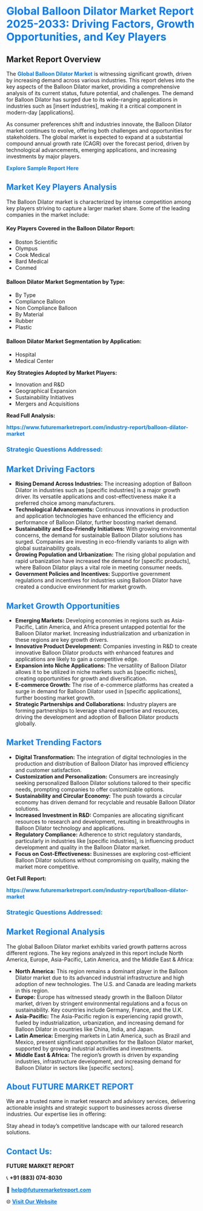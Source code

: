 <h1 style="color: #007BFF;">Global Balloon Dilator Market Report 2025-2033: Driving Factors, Growth Opportunities, and Key Players</h1>

<section id="overview">
<h2>Market Report Overview</h2>
<p>The <a href="https://www.futuremarketreport.com/industry-report/balloon-dilator-market" style="color: #007BFF; text-decoration: none;"><strong>Global Balloon Dilator Market</strong></a> is witnessing significant growth, driven by increasing demand across various industries. This report delves into the key aspects of the Balloon Dilator market, providing a comprehensive analysis of its current status, future potential, and challenges. The demand for Balloon Dilator has surged due to its wide-ranging applications in industries such as [insert industries], making it a critical component in modern-day [applications].</p>
<p>As consumer preferences shift and industries innovate, the Balloon Dilator market continues to evolve, offering both challenges and opportunities for stakeholders. The global market is expected to expand at a substantial compound annual growth rate (CAGR) over the forecast period, driven by technological advancements, emerging applications, and increasing investments by major players.</p>
</section>

<section id="overview">
<p><a href="https://www.futuremarketreport.com/request-sample/reportId=99486" style="color: #007BFF; text-decoration: none;"><strong>Explore Sample Report Here</strong></a></p>
</section>

<section id="key-players">
<h2 style="color: #007BFF;">Market Key Players Analysis</h2>
<p>The Balloon Dilator market is characterized by intense competition among key players striving to capture a larger market share. Some of the leading companies in the market include:</p>
<h4>Key Players Covered in the Balloon Dilator Report:</h4>
<ul><li>Boston Scientific</li><li>Olympus</li><li>Cook Medical</li><li>Bard Medical</li><li>Conmed</li></ul>
<h4>Balloon Dilator Market Segmentation by Type:</h4>
<ul><li>By Type</li><li>Compliance Balloon</li><li>Non Compliance Balloon</li><li>By Material</li><li>Rubber</li><li>Plastic</li></ul>

<h4>Balloon Dilator Market Segmentation by Application:</h4>
<ul><li>Hospital</li><li>Medical Center</li></ul>
<p><strong>Key Strategies Adopted by Market Players:</strong></p>
<ul>
<li>Innovation and R&D</li>
<li>Geographical Expansion</li>
<li>Sustainability Initiatives</li>
<li>Mergers and Acquisitions</li>
</ul>
</section>

<section>
<p><strong>Read Full Analysis: </strong></p><a href="https://www.futuremarketreport.com/industry-report/balloon-dilator-market" style="color: #007BFF; text-decoration: none;"><strong>https://www.futuremarketreport.com/industry-report/balloon-dilator-market</strong></a>
<h3 style="color: #007BFF;">Strategic Questions Addressed:</h3>
</section>

<section id="driving-factors">
<h2 style="color: #007BFF;">Market Driving Factors</h2>
<ul>
<li><strong>Rising Demand Across Industries:</strong> The increasing adoption of Balloon Dilator in industries such as [specific industries] is a major growth driver. Its versatile applications and cost-effectiveness make it a preferred choice among manufacturers.</li>
<li><strong>Technological Advancements:</strong> Continuous innovations in production and application technologies have enhanced the efficiency and performance of Balloon Dilator, further boosting market demand.</li>
<li><strong>Sustainability and Eco-Friendly Initiatives:</strong> With growing environmental concerns, the demand for sustainable Balloon Dilator solutions has surged. Companies are investing in eco-friendly variants to align with global sustainability goals.</li>
<li><strong>Growing Population and Urbanization:</strong> The rising global population and rapid urbanization have increased the demand for [specific products], where Balloon Dilator plays a vital role in meeting consumer needs.</li>
<li><strong>Government Policies and Incentives:</strong> Supportive government regulations and incentives for industries using Balloon Dilator have created a conducive environment for market growth.</li>
</ul>
</section>

<section id="growth-opportunities">
<h2 style="color: #007BFF;">Market Growth Opportunities</h2>
<ul>
<li><strong>Emerging Markets:</strong> Developing economies in regions such as Asia-Pacific, Latin America, and Africa present untapped potential for the Balloon Dilator market. Increasing industrialization and urbanization in these regions are key growth drivers.</li>
<li><strong>Innovative Product Development:</strong> Companies investing in R&D to create innovative Balloon Dilator products with enhanced features and applications are likely to gain a competitive edge.</li>
<li><strong>Expansion into Niche Applications:</strong> The versatility of Balloon Dilator allows it to be utilized in niche markets such as [specific niches], creating opportunities for growth and diversification.</li>
<li><strong>E-commerce Growth:</strong> The rise of e-commerce platforms has created a surge in demand for Balloon Dilator used in [specific applications], further boosting market growth.</li>
<li><strong>Strategic Partnerships and Collaborations:</strong> Industry players are forming partnerships to leverage shared expertise and resources, driving the development and adoption of Balloon Dilator products globally.</li>
</ul>
</section>

<section id="trending-factors">
<h2 style="color: #007BFF;">Market Trending Factors</h2>
<ul>
<li><strong>Digital Transformation:</strong> The integration of digital technologies in the production and distribution of Balloon Dilator has improved efficiency and customer satisfaction.</li>
<li><strong>Customization and Personalization:</strong> Consumers are increasingly seeking personalized Balloon Dilator solutions tailored to their specific needs, prompting companies to offer customizable options.</li>
<li><strong>Sustainability and Circular Economy:</strong> The push towards a circular economy has driven demand for recyclable and reusable Balloon Dilator solutions.</li>
<li><strong>Increased Investment in R&D:</strong> Companies are allocating significant resources to research and development, resulting in breakthroughs in Balloon Dilator technology and applications.</li>
<li><strong>Regulatory Compliance:</strong> Adherence to strict regulatory standards, particularly in industries like [specific industries], is influencing product development and quality in the Balloon Dilator market.</li>
<li><strong>Focus on Cost-Effectiveness:</strong> Businesses are exploring cost-efficient Balloon Dilator solutions without compromising on quality, making the market more competitive.</li>
</ul>
</section>

<section>
<p><strong>Get Full Report: </strong></p><a href="https://www.futuremarketreport.com/industry-report/balloon-dilator-market" style="color: #007BFF; text-decoration: none;"><strong>https://www.futuremarketreport.com/industry-report/balloon-dilator-market</strong></a>
<h3 style="color: #007BFF;">Strategic Questions Addressed:</h3>
</section>


<section id="regional-analysis">
<h2 style="color: #007BFF;">Market Regional Analysis</h2>
<p>The global Balloon Dilator market exhibits varied growth patterns across different regions. The key regions analyzed in this report include North America, Europe, Asia-Pacific, Latin America, and the Middle East & Africa:</p>
<ul>
<li><strong>North America:</strong> This region remains a dominant player in the Balloon Dilator market due to its advanced industrial infrastructure and high adoption of new technologies. The U.S. and Canada are leading markets in this region.</li>
<li><strong>Europe:</strong> Europe has witnessed steady growth in the Balloon Dilator market, driven by stringent environmental regulations and a focus on sustainability. Key countries include Germany, France, and the U.K.</li>
<li><strong>Asia-Pacific:</strong> The Asia-Pacific region is experiencing rapid growth, fueled by industrialization, urbanization, and increasing demand for Balloon Dilator in countries like China, India, and Japan.</li>
<li><strong>Latin America:</strong> Emerging markets in Latin America, such as Brazil and Mexico, present significant opportunities for the Balloon Dilator market, supported by growing industrial activities and investments.</li>
<li><strong>Middle East & Africa:</strong> The region’s growth is driven by expanding industries, infrastructure development, and increasing demand for Balloon Dilator in sectors like [specific sectors].</li>
</ul>
</section>

<footer>
<h2 style="color: #007BFF;">About FUTURE MARKET REPORT</h2>
<p>We are a trusted name in market research and advisory services, delivering actionable insights and strategic support to businesses across diverse industries. Our expertise lies in offering:</p>

<p>Stay ahead in today’s competitive landscape with our tailored research solutions.</p>

<h2 style="color: #007BFF;">Contact Us:</h2>
<p><strong>FUTURE MARKET REPORT</strong></p>
<p>📞 <strong>+91 (883) 074-8030</strong></p>
<p>📧 <strong><a href="mailto:help@futuremarketreport.com" style="color: #007BFF;">help@futuremarketreport.com</a></strong></p>
<p>🌐 <strong><a href="https://www.futuremarketreport.com/" style="color: #007BFF;">Visit Our Website</a></strong></p>
</footer>